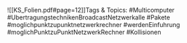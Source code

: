 
![[KS_Folien.pdf#page=12]]Tags & Topics:
   #Multicomputer
   #UbertragungstechnikenBroadcastNetzwerkalle
   #Pakete
   #moglichpunktzupunktnetzwerkrechner
   #werdenEinfuhrung
   #moglichPunktzuPunktNetzwerkRechner
   #Kollisionen